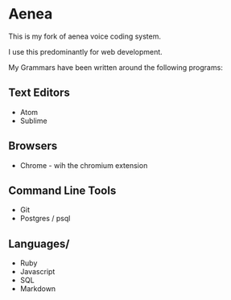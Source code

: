 # Aenea

This is my fork of aenea voice coding system.

I use this predominantly for web development. 

My Grammars have been written around the following programs:

## Text Editors

- Atom
- Sublime

## Browsers

- Chrome - wih the chromium extension

## Command Line Tools

- Git
- Postgres / psql

## Languages/

- Ruby
- Javascript
- SQL
- Markdown
